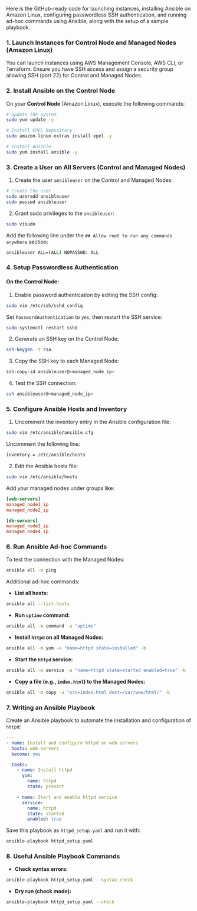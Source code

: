Here is the GitHub-ready code for launching instances, installing Ansible on Amazon Linux, configuring passwordless SSH authentication, and running ad-hoc commands using Ansible, along with the setup of a sample playbook.

### **1. Launch Instances for Control Node and Managed Nodes (Amazon Linux)**

You can launch instances using AWS Management Console, AWS CLI, or Terraform. Ensure you have SSH access and assign a security group allowing SSH (port 22) for Control and Managed Nodes.

### **2. Install Ansible on the Control Node**

On your **Control Node** (Amazon Linux), execute the following commands:

```bash
# Update the system
sudo yum update -y

# Install EPEL Repository
sudo amazon-linux-extras install epel -y

# Install Ansible
sudo yum install ansible -y
```

### **3. Create a User on All Servers (Control and Managed Nodes)**

1. Create the user `ansibleuser` on the Control and Managed Nodes:

```bash
# Create the user
sudo useradd ansibleuser
sudo passwd ansibleuser
```

2. Grant sudo privileges to the `ansibleuser`:

```bash
sudo visudo
```

Add the following line under the `## Allow root to run any commands anywhere` section:

```bash
ansibleuser ALL=(ALL) NOPASSWD: ALL
```

### **4. Setup Passwordless Authentication**

#### On the Control Node:

1. Enable password authentication by editing the SSH config:

```bash
sudo vim /etc/ssh/sshd_config
```

Set `PasswordAuthentication` to `yes`, then restart the SSH service:

```bash
sudo systemctl restart sshd
```

2. Generate an SSH key on the Control Node:

```bash
ssh-keygen -t rsa
```

3. Copy the SSH key to each Managed Node:

```bash
ssh-copy-id ansibleuser@<managed_node_ip>
```

4. Test the SSH connection:

```bash
ssh ansibleuser@<managed_node_ip>
```

### **5. Configure Ansible Hosts and Inventory**

1. Uncomment the inventory entry in the Ansible configuration file:

```bash
sudo vim /etc/ansible/ansible.cfg
```

Uncomment the following line:

```bash
inventory = /etc/ansible/hosts
```

2. Edit the Ansible hosts file:

```bash
sudo vim /etc/ansible/hosts
```

Add your managed nodes under groups like:

```ini
[web-servers]
managed_node1_ip
managed_node2_ip

[db-servers]
managed_node3_ip
managed_node4_ip
```

### **6. Run Ansible Ad-hoc Commands**

To test the connection with the Managed Nodes:

```bash
ansible all -m ping
```

Additional ad-hoc commands:

- **List all hosts:**

```bash
ansible all --list-hosts
```

- **Run `uptime` command:**

```bash
ansible all -m command -a "uptime"
```

- **Install `httpd` on all Managed Nodes:**

```bash
ansible all -m yum -a "name=httpd state=installed" -b
```

- **Start the `httpd` service:**

```bash
ansible all -m service -a "name=httpd state=started enabled=true" -b
```

- **Copy a file (e.g., `index.html`) to the Managed Nodes:**

```bash
ansible all -m copy -a "src=index.html dest=/var/www/html/" -b
```

### **7. Writing an Ansible Playbook**

Create an Ansible playbook to automate the installation and configuration of `httpd`:

```yaml
---
- name: Install and configure httpd on web servers
  hosts: web-servers
  become: yes

  tasks:
    - name: Install httpd
      yum:
        name: httpd
        state: present

    - name: Start and enable httpd service
      service:
        name: httpd
        state: started
        enabled: true
```

Save this playbook as `httpd_setup.yaml` and run it with:

```bash
ansible-playbook httpd_setup.yaml
```

### **8. Useful Ansible Playbook Commands**

- **Check syntax errors:**

```bash
ansible-playbook httpd_setup.yaml --syntax-check
```

- **Dry run (check mode):**

```bash
ansible-playbook httpd_setup.yaml --check
```
